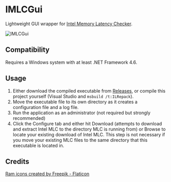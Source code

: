 # IMLCGui

Lightweight GUI wrapper for [Intel Memory Latency Checker](https://www.intel.com/content/www/us/en/developer/articles/tool/intelr-memory-latency-checker.html).

![IMLCGui](https://user-images.githubusercontent.com/3731915/149428525-a9370dcd-330b-40fa-a24e-979067ba0647.png)

## Compatibility
Requires a Windows system with at least .NET Framework 4.6.

## Usage
1. Either download the compiled executable from [Releases](../../releases), or compile this project yourself (Visual Studio and `msbuild /t:ILRepack`).
2. Move the executable file to its own directory as it creates a configuration file and a log file.
4. Run the application as an administrator (not required but strongly recommended)
5. Click the Configure tab and either hit Download (attempts to download and extract Intel MLC to the directory MLC is running from) or Browse to locate your existing download of Intel MLC. This step is not necessary if you move your existing MLC files to the same directory that this executable is located in.

## Credits
<a href="https://www.flaticon.com/free-icons/ram" title="ram icons">Ram icons created by Freepik - Flaticon</a>
